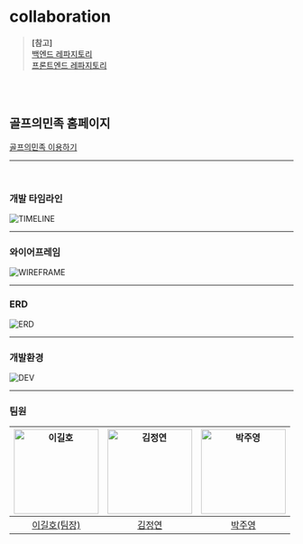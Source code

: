 # collaboration
> **[참고]**<br />
> [백엔드 레파지토리](https://github.com/team1060/collaboration_backend)<br />
> [프론트엔드 레파지토리](https://github.com/team1060/collaboration_frontend)<br />

<br /><br />

## 골프의민족 홈페이지
[골프의민족 이용하기](https://github.com/team1060)
<hr /><br />

### 개발 타임라인
![TIMELINE](https://github.com/team1060/collaboration/assets/149341866/d5016b47-cb1e-461d-8edc-a157ce67069d)
<hr />

### 와이어프레임
![WIREFRAME](https://github.com/team1060/collaboration/assets/149341866/dccfb096-3a9b-4a3f-a5d0-145548918a53)
<hr />

### ERD
![ERD](https://github.com/team1060/collaboration/assets/149341866/964ff4d3-86e0-493d-a605-d052fb4dad9f)
<hr />

### 개발환경
![DEV](https://github.com/team1060/collaboration/assets/149341866/41ceb5ef-0a23-47d0-bd51-c121f6615b4f)
<hr />

### 팀원
| <img src="https://github.com/team1060/collaboration/assets/149341866/cb011bd7-0c66-41b2-9e2f-1ac3051cce42" alt="이길호" width="150px"> | <img src="https://github.com/team1060/collaboration/assets/149341866/64eb0c56-4019-4b08-ae3b-05b7eb0be8ec" alt="김정연" width="150px"> | <img src="https://github.com/team1060/collaboration/assets/149341866/38128a69-e620-4131-b833-bbd6614240cc" alt="박주영" width="150px"> |
|:----------------------------------------------------------------------------------------------------------------------------------------:|:----------------------------------------------------------------------------------------------------------------------------------------:|:----------------------------------------------------------------------------------------------------------------------------------------:|
|[이길호(팀장)](https://github.com/team1060)|[김정연](https://github.com/jungyeon53)|[박주영](https://github.com/juyougn)|
